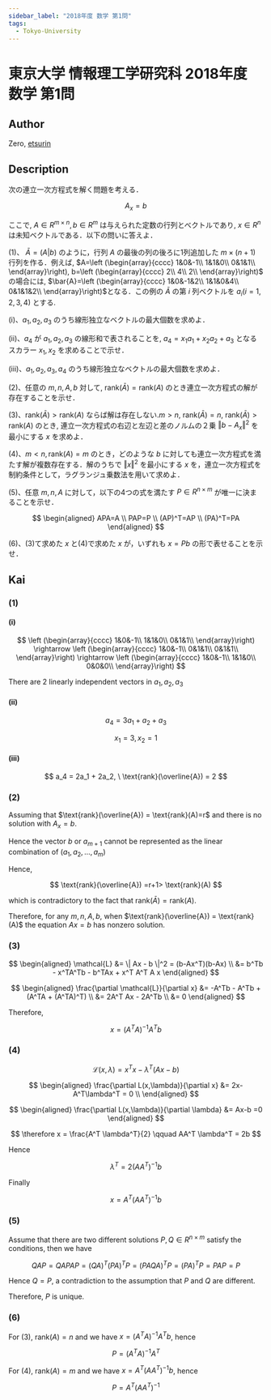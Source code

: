 ```yaml
---
sidebar_label: "2018年度 数学 第1問"
tags:
  - Tokyo-University
---
```

# 東京大学 情報理工学研究科 2018年度 数学 第1問

## **Author**
Zero, [etsurin](https://zhuanlan.zhihu.com/p/561992447)

## **Description**
次の連立一次方程式を解く問題を考える．

$$
A_{x}=b
$$

ここで, $A\in R^{m\times n},b\in R^m$ は与えられた定数の行列とべクトルであり, $x\in R^n$ は未知ベクトルである．以下の問いに答えよ．

(1)、
$\bar{A}=(A|b)$ のように，行列 $A$ の最後の列の後ろに1列追加した $m\times (n+1)$ 行列を作る．例えば,
$A=\left (\begin{array}{cccc}
1&0&-1\\
1&1&0\\
0&1&1\\
\end{array}\right),
b=\left (\begin{array}{cccc}
2\\
4\\
2\\
\end{array}\right)$
の場合には,
$\bar{A}=\left (\begin{array}{cccc}
1&0&-1&2\\
1&1&0&4\\
0&1&1&2\\
\end{array}\right)$となる．この例の $\bar{A}$ の第 $i$ 列ベクトルを $a_{i}(i=1,2,3,4)$ とする. 

(i)、$a_{1},a_{2},a_{3}$ のうち線形独立なベクトルの最大個数を求めよ．

(ii)、$a_{4}$ が $a_{1},a_{2},a_{3}$ の線形和で表されることを, $a_{4}=x_{1}a_{1}+x_{2}a_{2}+a_{3}$ となるスカラー $x_{1},x_{2}$ を求めることで示せ．

(iii)、$a_{1},a_{2},a_{3},a_{4}$ のうち線形独立なベクトルの最大個数を求めよ．

(2)、任意の $m,n,A,b$ 対して, $\text{rank}(\bar{A})=\text{rank}(A)$ のとき連立一次方程式の解が存在することを示せ．

(3)、$\text{rank}(\bar{A})>\text{rank}(A)$ ならば解は存在しない.$m>n$, $\text{rank}(\bar{A})=n$, $\text{rank}(\bar{A})>\text{rank}(A)$ のとき, 連立一次方程式の右辺と左辺と差のノルムの２乗 $\Vert b-A_{x}\Vert ^2$ を最小にする $x$ を求めよ．

(4)、$m<n,\text{rank}(A)=m$ のとき，どのような $b$ に対しても連立一次方程式を満たす解が複数存在する．解のうちで $\Vert x \Vert ^2$ を最小にする $x$ を，連立一次方程式を制約条件として，ラグランジュ乗数法を用いて求めよ．

(5)、任意 $m,n,A$ に対して，以下の4つの式を満たす $P\in R^{n\times m}$ が唯一に決まることを示せ．

$$
\begin{aligned}
APA=A \\
PAP=P \\
(AP)^T=AP \\
(PA)^T=PA
\end{aligned}
$$

(6)、(3)て求めた $x$ と(4)で求めた $x$ が，いずれも $x=Pb$ の形で表せることを示せ．

## **Kai**
### (1)
#### (i)
$$
\left (\begin{array}{cccc}
1&0&-1\\
1&1&0\\
0&1&1\\
\end{array}\right) \rightarrow
\left (\begin{array}{cccc}
1&0&-1\\
0&1&1\\
0&1&1\\
\end{array}\right) \rightarrow
\left (\begin{array}{cccc}
1&0&-1\\
1&1&0\\
0&0&0\\
\end{array}\right)
$$

There are 2 linearly independent vectors in $a_{1},a_{2},a_{3}$

#### (ii)

$$
a_{4}=3a_{1}+a_{2}+a_{3}
$$

$$
x_{1}=3,x_{2}=1
$$

#### (iii)

$$
a_4 = 2a_1 + 2a_2, \ \text{rank}(\overline{A}) = 2
$$

### (2)
Assuming that $\text{rank}(\overline{A}) = \text{rank}(A)=r$ and there is no solution with $A_{x}=b$.

Hence the vector $b$ or $a_{m+1}$ cannot be represented as the linear combination of $(a_{1},a_{2},...,a_{m})$

Hence,

$$
\text{rank}(\overline{A}) =r+1> \text{rank}(A)
$$

which is contradictory to the fact that $\text{rank}(\bar{A}) = \text{rank}(A)$.

Therefore, for any $m,n,A,b$, when $\text{rank}(\overline{A}) = \text{rank}(A)$ the equation $Ax=b$ has nonzero solution.

### (3)

$$
\begin{aligned}
\mathcal{L} &= \| Ax - b \|^2 = (b-Ax^T)(b-Ax) \\
&= b^Tb - x^TA^Tb - b^TAx + x^T A^T A x
\end{aligned}
$$

$$
\begin{aligned}
  \frac{\partial \mathcal{L}}{\partial x} &= -A^Tb - A^Tb + (A^TA + (A^TA)^T) \\
  &= 2A^T Ax - 2A^Tb \\
  &= 0
\end{aligned}
$$

Therefore,

$$
x=(A^TA)^{-1}A^Tb
$$

### (4)
$$
\mathcal{L}(x,\lambda)=x^Tx-\lambda^T(Ax-b)
$$

$$
\begin{aligned}
\frac{\partial L(x,\lambda)}{\partial x} &= 2x-A^T\lambda^T = 0 \\
\end{aligned}
$$

$$
\begin{aligned}
\frac{\partial L(x,\lambda)}{\partial \lambda} &= Ax-b =0
\end{aligned}
$$

$$
\therefore x = \frac{A^T \lambda^T}{2} \qquad AA^T \lambda^T = 2b
$$

Hence

$$
\lambda^T = 2(AA^T)^{-1}b
$$

Finally

$$
x=A^T(AA^T)^{-1}b
$$

### (5)
Assume that there are two different solutions $P, Q \in R^{n\times m}$ satisfy the conditions, then we have

$$
QAP=QAPAP=(QA)^T(PA)^TP=(PAQA)^TP=(PA)^TP=PAP=P
$$

Hence $Q=P$, a contradiction to the assumption that $P$ and $Q$ are different.

Therefore, $P$ is unique.

### (6)
For (3), $\text{rank}(A)=n$ and we have $x=(A^TA)^{-1}A^Tb$, hence

$$
P=(A^TA)^{-1}A^T
$$

For (4), $\text{rank}(A)=m$ and we have $x=A^T(AA^T)^{-1}b$, hence

$$
P=A^T(AA^T)^{-1}
$$
